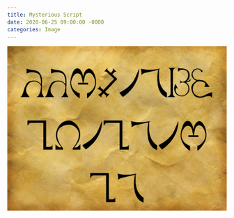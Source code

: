 ```yaml
---
title: Mysterious Script
date: 2020-06-25 09:00:00 -0000
categories: Image
---
```

![scripte](/assets/Script.jpg)

